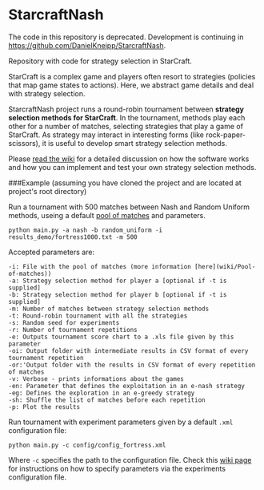 # StarcraftNash

The code in this repository is deprecated. Development is continuing in https://github.com/DanielKneipp/StarcraftNash.

Repository with code for strategy selection in StarCraft. 

StarCraft is a complex game and players often resort to strategies (policies that map game states to actions). Here, we abstract game details and deal with strategy selection. 

StarcraftNash project runs a round-robin tournament between **strategy selection methods for StarCraft**. In the tournament, methods play each other for a number of matches, selecting strategies that play a game of StarCraft. As strategy may interact in interesting forms (like rock-paper-scissors), it is useful to develop smart strategy selection methods.

Please [read the wiki](https://github.com/h3ct0r/StarcraftNash/wiki/) for a detailed discussion on how the software works and how you can implement and test your own strategy selection methods.

###Example
(assuming you have cloned the project and are located at project's root directory)

Run a tournament with 500 matches between Nash and Random Uniform methods, useing a default [pool of matches](https://github.com/h3ct0r/StarcraftNash/wiki/Pool-of-matches) and parameters.

    python main.py -a nash -b random_uniform -i results_demo/fortress1000.txt -m 500

Accepted parameters are:

    -i: File with the pool of matches (more information [here](wiki/Pool-of-matches))
    -a: Strategy selection method for player a [optional if -t is supplied]
    -b: Strategy selection method for player b [optional if -t is supplied]
    -m: Number of matches between strategy selection methods
    -t: Round-robin tournament with all the strategies
    -s: Random seed for experiments
    -r: Number of tournament repetitions
    -e: Outputs tournament score chart to a .xls file given by this parameter
    -oi: Output folder with intermediate results in CSV format of every tournament repetition
    -or:'Output folder with the results in CSV format of every repetition of matches
    -v: Verbose - prints informations about the games
    -en: Parameter that defines the exploitation in an e-nash strategy
    -eg: Defines the exploration in an e-greedy strategy
    -sh: Shuffle the list of matches before each repetition
    -p: Plot the results
    
Run tournament with experiment parameters given by a default `.xml` configuration file:

    python main.py -c config/config_fortress.xml
    
Where `-c` specifies the path to the configuration file. Check this [wiki page](https://github.com/h3ct0r/StarcraftNash/wiki/Configuration-files) for instructions on how to specify parameters via the experiments configuration file.
